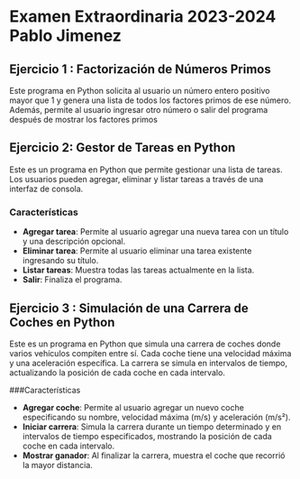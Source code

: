 # Examen Extraordinaria 2023-2024 Pablo Jimenez
## Ejercicio 1 : Factorización de Números Primos
Este programa en Python solicita al usuario un número entero positivo mayor que 1 y genera una lista de todos los factores primos de ese número. Además, permite al usuario ingresar otro número o salir del programa después de mostrar los factores primos

## Ejercicio 2: Gestor de Tareas en Python

Este es un programa en Python que permite gestionar una lista de tareas. Los usuarios pueden agregar, eliminar y listar tareas a través de una interfaz de consola.

### Características

- **Agregar tarea**: Permite al usuario agregar una nueva tarea con un título y una descripción opcional.
- **Eliminar tarea**: Permite al usuario eliminar una tarea existente ingresando su título.
- **Listar tareas**: Muestra todas las tareas actualmente en la lista.
- **Salir**: Finaliza el programa.

## Ejercicio 3 : Simulación de una Carrera de Coches en Python
Este es un programa en Python que simula una carrera de coches donde varios vehículos compiten entre sí. Cada coche tiene una velocidad máxima y una aceleración específica. La carrera se simula en intervalos de tiempo, actualizando la posición de cada coche en cada intervalo.

###Características
- **Agregar coche**: Permite al usuario agregar un nuevo coche especificando su nombre, velocidad máxima (m/s) y aceleración (m/s²).
- **Iniciar carrera**: Simula la carrera durante un tiempo determinado y en intervalos de tiempo especificados, mostrando la posición de cada coche en cada intervalo.
- **Mostrar ganador**: Al finalizar la carrera, muestra el coche que recorrió la mayor distancia.


